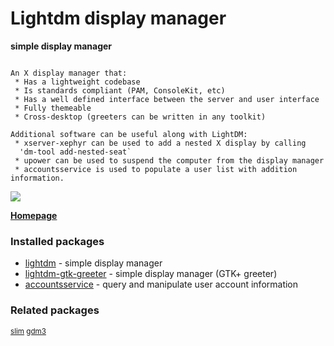 # Lightdm display manager

__simple display manager__

```

An X display manager that:
 * Has a lightweight codebase
 * Is standards compliant (PAM, ConsoleKit, etc)
 * Has a well defined interface between the server and user interface
 * Fully themeable
 * Cross-desktop (greeters can be written in any toolkit)

Additional software can be useful along with LightDM:
 * xserver-xephyr can be used to add a nested X display by calling
  'dm-tool add-nested-seat`
 * upower can be used to suspend the computer from the display manager
 * accountsservice is used to populate a user list with addition information.

```

[![](https://screenshots.debian.net/thumbnail/lightdm/)](https://screenshots.debian.net/screenshot/lightdm/)



**[Homepage](https://launchpad.net/lightdm)**

### Installed packages

* [lightdm](https://packages.debian.org/stretch/lightdm) - simple display manager
* [lightdm-gtk-greeter](https://packages.debian.org/stretch/lightdm-gtk-greeter) - simple display manager (GTK+ greeter)
* [accountsservice](https://packages.debian.org/stretch/accountsservice) - query and manipulate user account information

### Related packages

<sub> [slim](https://packages.debian.org/stretch/slim) [gdm3](https://packages.debian.org/stretch/gdm3)  </sub>
